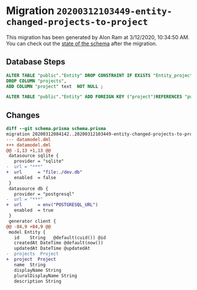 # Migration `20200312103449-entity-changed-projects-to-project`

This migration has been generated by Alon Ram at 3/12/2020, 10:34:50 AM.
You can check out the [state of the schema](./schema.prisma) after the migration.

## Database Steps

```sql
ALTER TABLE "public"."Entity" DROP CONSTRAINT IF EXiSTS "Entity_projects_fkey",
DROP COLUMN "projects",
ADD COLUMN "project" text  NOT NULL ;

ALTER TABLE "public"."Entity" ADD FOREIGN KEY ("project")REFERENCES "public"."Project"("id") ON DELETE RESTRICT  ON UPDATE CASCADE
```

## Changes

```diff
diff --git schema.prisma schema.prisma
migration 20200312084142..20200312103449-entity-changed-projects-to-project
--- datamodel.dml
+++ datamodel.dml
@@ -1,13 +1,13 @@
 datasource sqlite {
   provider = "sqlite"
-  url = "***"
+  url      = "file:./dev.db"
   enabled  = false
 }
 datasource db {
   provider = "postgresql"
-  url = "***"
+  url      = env("POSTGRESQL_URL")
   enabled  = true
 }
 generator client {
@@ -84,9 +84,9 @@
 model Entity {
   id    String   @default(cuid()) @id
   createdAt DateTime @default(now())
   updatedAt DateTime @updatedAt
-  projects  Project
+  project  Project
   name  String
   displayName String
   pluralDisplayName String
   description String
```


